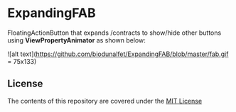 # ExpandingFAB
FloatingActionButton that expands /contracts to show/hide other buttons using **ViewPropertyAnimator** as shown below:

![alt text](https://github.com/biodunalfet/ExpandingFAB/blob/master/fab.gif = 75x133)


## License
The contents of this repository are covered under the [MIT License](https://github.com/biodunalfet/ExpandingFAB/blob/master/LICENSE)